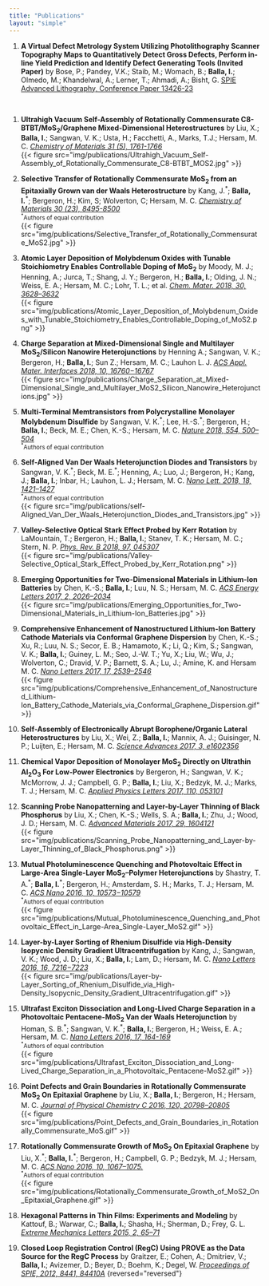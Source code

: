 ```yaml
---
title: "Publications"
layout: "simple"
---
```



1. **A Virtual Defect Metrology System Utilizing Photolithography Scanner Topography Maps to Quantitatively Detect Gross Defects, Perform in-line Yield Prediction and Identify Defect Generating Tools (Invited Paper)** by Bose, P.; Pandey, V.K.; Staib, M.; Womach, B.; **Balla, I.**; Olmedo, M.; Khandelwal, A.; Lerner, T.; Ahmadi, A.; Bisht, G. [SPIE Advanced Lithography, Conference Paper 13426-23](https://spie.org/advanced-lithography/presentation/A-virtual-defect-metrology-system-utilizing-photolithography-scanner-topography-maps/13426-23)
<br>

1. **Ultrahigh Vacuum Self-Assembly of Rotationally Commensurate C8-BTBT/MoS<sub>2</sub>/Graphene Mixed-Dimensional Heterostructures** by Liu, X.; **Balla, I.**; Sangwan, V. K.; Usta, H.; Facchetti, A., Marks, T.J.; Hersam, M. C. [_Chemistry of Materials 31 (5), 1761-1766_](https://doi.org/10.1021/acs.chemmater.8b05348)
<br>{{< figure src="img/publications/Ultrahigh_Vacuum_Self-Assembly_of_Rotationally_Commensurate_C8-BTBT_MOS2.jpg" >}}

1. **Selective Transfer of Rotationally Commensurate MoS<sub>2</sub> from an Epitaxially Grown van der Waals Heterostructure** by Kang, J.<sup>\*</sup>; **Balla, I.**<sup>\*</sup>; Bergeron, H.; Kim, S; Wolverton, C; Hersam, M. C. [_Chemistry of Materials 30 (23), 8495-8500_](https://doi.org/10.1021/acs.chemmater.8b03128)
<br><small><sup>\*</sup>Authors of equal contribution</small>
<br>{{< figure src="img/publications/Selective_Transfer_of_Rotationally_Commensurate_MoS2.jpg" >}}

1. **Atomic Layer Deposition of Molybdenum Oxides with Tunable Stoichiometry Enables Controllable Doping of MoS<sub>2</sub>** by Moody, M. J.; Henning, A.; Jurca, T.; Shang, J. Y.; Bergeron, H.; **Balla, I.**; Olding, J. N.; Weiss, E. A.; Hersam, M. C.; Lohr, T. L.; et al. [_Chem. Mater. 2018, 30, 3628–3632_](https://doi.org/10.1021/acs.chemmater.8b01171)
<br>{{< figure src="img/publications/Atomic_Layer_Deposition_of_Molybdenum_Oxides_with_Tunable_Stoichiometry_Enables_Controllable_Doping_of_MoS2.png" >}}

1. **Charge Separation at Mixed-Dimensional Single and Multilayer MoS<sub>2</sub>/Silicon Nanowire Heterojunctions** by Henning A.; Sangwan, V. K.; Bergeron, H.; **Balla, I.**; Sun Z.; Hersam, M. C.; Lauhon L. J. [_ACS Appl. Mater. Interfaces 2018, 10, 16760−16767_](https://doi.org/10.1021/acsami.8b03133)
<br>{{< figure src="img/publications/Charge_Separation_at_Mixed-Dimensional_Single_and_Multilayer_MoS2_Silicon_Nanowire_Heterojunctions.jpg" >}}

1. **Multi-Terminal Memtransistors from Polycrystalline Monolayer Molybdenum Disulfide** by Sangwan, V. K.<sup>\*</sup>; Lee, H.-S.<sup>\*</sup>; Bergeron, H.; **Balla, I.**; Beck, M. E.; Chen, K.-S.; Hersam, M. C. [_Nature 2018, 554, 500–504_](https://doi.org/10.1038/nature25747)
<br><small><sup>\*</sup>Authors of equal contribution</small>

1. **Self-Aligned Van Der Waals Heterojunction Diodes and Transistors** by Sangwan, V. K.<sup>\*</sup>; Beck, M. E.<sup>\*</sup>; Henning, A.; Luo, J.; Bergeron, H.; Kang, J.; **Balla, I.**; Inbar, H.; Lauhon, L. J.; Hersam, M. C. [_Nano Lett. 2018, 18, 1421–1427_](https://doi.org/10.1021/acs.nanolett.7b05177)
<br><small><sup>\*</sup>Authors of equal contribution</small>
<br>{{< figure src="img/publications/self-Aligned_Van_Der_Waals_Heterojunction_Diodes_and_Transistors.jpg" >}}

1. **Valley-Selective Optical Stark Effect Probed by Kerr Rotation** by LaMountain, T.; Bergeron, H.; **Balla, I.**; Stanev, T. K.; Hersam, M. C.; Stern, N. P. [_Phys. Rev. B 2018, 97, 045307_](https://doi.org/10.1103/PhysRevB.97.045307)
<br>{{< figure src="img/publications/Valley-Selective_Optical_Stark_Effect_Probed_by_Kerr_Rotation.png" >}}

1. **Emerging Opportunities for Two-Dimensional Materials in Lithium-Ion Batteries** by Chen, K.-S.; **Balla, I.**; Luu, N. S.; Hersam, M. C. [_ACS Energy Letters 2017, 2, 2026–2034_](https://doi.org/10.1021/acsenergylett.7b00476)
<br>{{< figure src="img/publications/Emerging_Opportunities_for_Two-Dimensional_Materials_in_Lithium-Ion_Batteries.jpg" >}}

1. **Comprehensive Enhancement of Nanostructured Lithium-Ion Battery Cathode Materials via Conformal Graphene Dispersion** by Chen, K.-S.; Xu, R.; Luu, N. S.; Secor, E. B.; Hamamoto, K.; Li, Q.; Kim, S.; Sangwan, V. K.; **Balla, I.**; Guiney, L. M.; Seo, J.-W. T.; Yu, X.; Liu, W.; Wu, J.; Wolverton, C.; Dravid, V. P.; Barnett, S. A.; Lu, J.; Amine, K. and Hersam M. C. [_Nano Letters 2017, 17, 2539–2546_](https://doi.org/10.1021/acs.nanolett.7b00274)
<br>{{< figure src="img/publications/Comprehensive_Enhancement_of_Nanostructured_Lithium-Ion_Battery_Cathode_Materials_via_Conformal_Graphene_Dispersion.gif" >}}

1. **Self-Assembly of Electronically Abrupt Borophene/Organic Lateral Heterostructures** by Liu, X.; Wei, Z.; **Balla, I.**; Mannix, A. J.; Guisinger, N. P.; Luijten, E.; Hersam, M. C. [_Science Advances 2017, 3, e1602356_](https://doi.org/10.1126/sciadv.1602356)

1. **Chemical Vapor Deposition of Monolayer MoS<sub>2</sub> Directly on Ultrathin Al<sub>2</sub>O<sub>3</sub> For Low-Power Electronics** by Bergeron, H.; Sangwan, V. K.; McMorrow, J. J.; Campbell, G. P.; **Balla, I.**; Liu, X.; Bedzyk, M. J.; Marks, T. J.; Hersam, M. C. [_Applied Physics Letters 2017, 110, 053101_](https://doi.org/10.1063/1.4975064)

0.  **Scanning Probe Nanopatterning and Layer-by-Layer Thinning of Black Phosphorus** by Liu, X.; Chen, K.-S.; Wells, S. A.; **Balla, I.**; Zhu, J.; Wood, J. D.; Hersam, M. C. [_Advanced Materials 2017, 29, 1604121_](https://doi.org/10.1002/adma.201604121)
<br>{{< figure src="img/publications/Scanning_Probe_Nanopatterning_and_Layer-by-Layer_Thinning_of_Black_Phosphorus.png" >}}

1. **Mutual Photoluminescence Quenching and Photovoltaic Effect in Large-Area Single-Layer MoS<sub>2</sub>–Polymer Heterojunctions** by Shastry, T. A.<sup>\*</sup>; **Balla, I.**<sup>\*</sup>; Bergeron, H.; Amsterdam, S. H.; Marks, T. J.; Hersam, M. C. [_ACS Nano 2016, 10, 10573−10579_](https://doi.org/10.1021/acsnano.6b06592)
<br><small><sup>\*</sup>Authors of equal contribution</small>
<br>{{< figure src="img/publications/Mutual_Photoluminescence_Quenching_and_Photovoltaic_Effect_in_Large-Area_Single-Layer_MoS2.gif" >}}

1. **Layer-by-Layer Sorting of Rhenium Disulfide via High-Density Isopycnic Density Gradient Ultracentrifugation** by Kang, J.; Sangwan, V. K.; Wood, J. D.; Liu, X.; **Balla, I.**; Lam, D.; Hersam, M. C. [_Nano Letters 2016, 16, 7216−7223_](https://doi.org/10.1021/acs.nanolett.6b03584)
<br>{{< figure src="img/publications/Layer-by-Layer_Sorting_of_Rhenium_Disulfide_via_High-Density_Isopycnic_Density_Gradient_Ultracentrifugation.gif" >}}

1. **Ultrafast Exciton Dissociation and Long-Lived Charge Separation in a Photovoltaic Pentacene-MoS<sub>2</sub> Van der Waals Heterojunction** by Homan, S. B.<sup>\*</sup>; Sangwan, V. K.<sup>\*</sup>; **Balla, I.**; Bergeron, H.; Weiss, E. A.; Hersam, M. C. [_Nano Letters 2016, 17, 164-169_](https://doi.org/10.1021/acs.nanolett.6b03704)
<br><small><sup>\*</sup>Authors of equal contribution</small>
<br>{{< figure src="img/publications/Ultrafast_Exciton_Dissociation_and_Long-Lived_Charge_Separation_in_a_Photovoltaic_Pentacene-MoS2.gif" >}}

1. **Point Defects and Grain Boundaries in Rotationally Commensurate MoS<sub>2</sub> On Epitaxial Graphene** by Liu, X.; **Balla, I.**; Bergeron, H.; Hersam, M. C. [_Journal of Physical Chemistry C 2016, 120, 20798–20805_](https://doi.org/10.1021/acs.jpcc.6b02073)
<br>{{< figure src="img/publications/Point_Defects_and_Grain_Boundaries_in_Rotationally_Commensurate_MoS.gif" >}}

1. **Rotationally Commensurate Growth of MoS<sub>2</sub> On Epitaxial Graphene** by Liu, X.<sup>\*</sup>; **Balla, I.**<sup>\*</sup>; Bergeron, H.; Campbell, G. P.; Bedzyk, M. J.; Hersam, M. C. [_ACS Nano 2016, 10, 1067–1075._](https://doi.org/10.1021/acsnano.5b06398)
<br><small><sup>\*</sup>Authors of equal contribution</small>
<br>{{< figure src="img/publications/Rotationally_Commensurate_Growth_of_MoS2_On_Epitaxial_Graphene.gif" >}}

1. **Hexagonal Patterns in Thin Films: Experiments and Modeling** by Kattouf, B.; Warwar, C.; **Balla, I.**; Shasha, H.; Sherman, D.; Frey, G. L. [_Extreme Mechanics Letters 2015, 2, 65–71_](https://doi.org/10.1016/j.eml.2015.01.001)

1. **Closed Loop Registration Control (RegC) Using PROVE as the Data Source for the RegC Process** by Graitzer, E.; Cohen, A.; Dmitriev, V.; **Balla, I.**; Avizemer, D.; Beyer, D.; Boehm, K.; Degel, W. [_Proceedings of SPIE, 2012, 8441, 84410A_](https://doi.org/10.1117/12.976632)
{reversed="reversed"}
